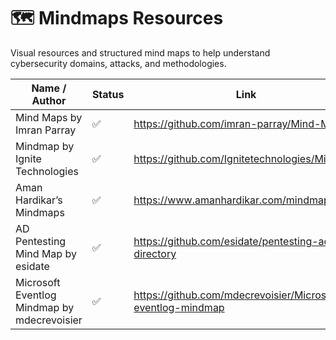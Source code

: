 # 🗺️ Mindmaps Resources

Visual resources and structured mind maps to help understand cybersecurity domains, attacks, and methodologies.

| Name / Author                   | Status | Link                                                         |
|--------------------------------|--------|--------------------------------------------------------------|
| Mind Maps by Imran Parray      | ✅     | https://github.com/imran-parray/Mind-Maps                   |
| Mindmap by Ignite Technologies | ✅     | https://github.com/Ignitetechnologies/Mindmap               |
| Aman Hardikar’s Mindmaps              | ✅     | https://www.amanhardikar.com/mindmaps.html           |
| AD Pentesting Mind Map by esidate            | ✅     | https://github.com/esidate/pentesting-active-directory                 |
| Microsoft Eventlog Mindmap by mdecrevoisier   | ✅     | https://github.com/mdecrevoisier/Microsoft-eventlog-mindmap         |
